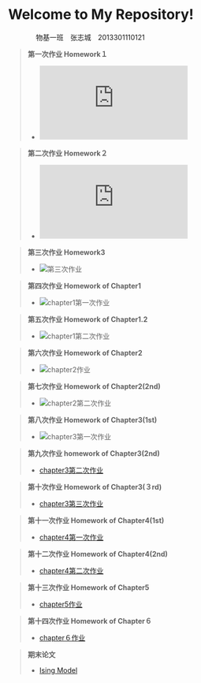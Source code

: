 Welcome to My Repository!
=============================================
　　　　物基一班　张志城　2013301110121

>**第一次作业 Homework１**
>- ![第一次作业](https://github.com/Zhicheng-Zhang/computationalphysics_N20133011101211/blob/master/homework1/README.md)

>**第二次作业 Homework２**
>- ![第二次作业](https://github.com/Zhicheng-Zhang/computationalphysics_N20133011101211/blob/master/homework2/README.md)

>**第三次作业 Homework3**
>- ![第三次作业](https://github.com/Zhicheng-Zhang/computationalphysics_N20133011101211/tree/master/homework3)


>**第四次作业 Homework of Chapter1**
>- ![chapter1第一次作业](https://github.com/Zhicheng-Zhang/computationalphysics_N20133011101211/tree/master/chapter1)

>**第五次作业 Homework of Chapter1.2**
>- ![chapter1第二次作业](https://github.com/Zhicheng-Zhang/computationalphysics_N20133011101211/tree/master/chapter1.2)

>**第六次作业 Homework of Chapter2**
>- ![chapter2作业](https://github.com/Zhicheng-Zhang/computationalphysics_N20133011101211/tree/master/chapter2.1)

>**第七次作业 Homework of Chapter2(2nd)**
>- ![chapter2第二次作业](https://github.com/Zhicheng-Zhang/computationalphysics_N20133011101211/tree/master/chapter2.2)

>**第八次作业 Homework of Chapter3(1st)**
>- ![chapter3第一次作业](https://github.com/Zhicheng-Zhang/computationalphysics_N20133011101211/tree/master/chapter3.1)

>**第九次作业 homework of Chapter3(2nd)**
>-  [chapter3第二次作业](https://www.zybuluo.com/zhicheng-zhang1995/note/347040)

>**第十次作业 Homework of Chapter3(３rd)**
>- [chapter3第三次作业](https://www.zybuluo.com/zhicheng-zhang1995/note/363368)

>**第十一次作业 Homework of Chapter4(1st)**
>- [chapter4第一次作业](https://www.zybuluo.com/zhicheng-zhang1995/note/370155)

>**第十二次作业 Homework of Chapter4(2nd)**
>- [chapter4第二次作业](https://www.zybuluo.com/zhicheng-zhang1995/note/378540)

>**第十三次作业 Homework of Chapter5**
>- [chapter5作业](https://www.zybuluo.com/zhicheng-zhang1995/note/385406)

>**第十四次作业 Homework of Chapter６**
>- [chapter６作业](https://www.zybuluo.com/zhicheng-zhang1995/note/394726)

>**期末论文**
>- [Ising Model](https://www.zybuluo.com/zhicheng-zhang1995/note/394726)
